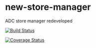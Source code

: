 # new-store-manager
ADC store manager redeveloped

[![Build Status](https://travis-ci.org/walsamlee/new-store-manager.svg?branch=master)](https://travis-ci.org/walsamlee/new-store-manager)

[![Coverage Status](https://coveralls.io/repos/github/walsamlee/new-store-manager/badge.svg?branch=develop)](https://coveralls.io/github/walsamlee/new-store-manager?branch=develop)
